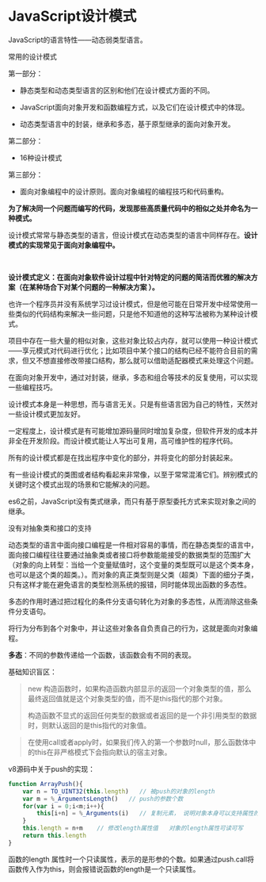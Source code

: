# JavaScript设计模式

JavaScript的语言特性——动态弱类型语言。

常用的设计模式

第一部分：

- 静态类型和动态类型语言的区别和他们在设计模式方面的不同。
- JavaScript面向对象开发和函数编程方式，以及它们在设计模式中的体现。

- 动态类型语言中的封装，继承和多态，基于原型继承的面向对象开发。     

第二部分：

- 16种设计模式

第三部分：

- 面向对象编程中的设计原则。面向对象编程的编程技巧和代码重构。



**为了解决同一个问题而编写的代码，发现那些高质量代码中的相似之处并命名为一种模式。**

设计模式常常与静态类型的语言，但设计模式在动态类型的语言中同样存在。**设计模式的实现常见于面向对象编程中。**

​                                                                                                                                                                                                        

**设计模式定义：在面向对象软件设计过程中针对特定的问题的简洁而优雅的解决方案（在某种场合下对某个问题的一种解决方案 ）。**



也许一个程序员并没有系统学习过设计模式，但是他可能在日常开发中经常使用一些类似的代码结构来解决一些问题，只是他不知道他的这种写法被称为某种设计模式。



项目中存在一些大量的相似对象，这些对象比较占内存，就可以使用一种设计模式——享元模式对代码进行优化；比如项目中某个接口的结构已经不能符合目前的需求，但又不想直接修改带接口结构，那么就可以借助适配器模式来处理这个问题。

在面向对象开发中，通过对封装，继承，多态和组合等技术的反复使用，可以实现一些编程技巧。

设计模式本身是一种思想，而与语言无关。只是有些语言因为自己的特性，天然对一些设计模式更加友好。



一定程度上，设计模式是有可能增加源码量同时增加复杂度，但软件开发的成本并非全在开发阶段。而设计模式能让人写出可复用，高可维护性的程序代码。   

所有的设计模式都是在找出程序中变化的部分，并将变化的部分封装起来。  

有一些设计模式的类图或者结构看起来非常像，以至于常常混淆它们。辨别模式的关键时这个模式出现的场景和它能解决的问题。



es6之前，JavaScript没有类式继承，而只有基于原型委托方式来实现对象之间的继承。

没有对抽象类和接口的支持



动态类型的语言中面向接口编程是一件相对容易的事情，而在静态类型的语言中，面向接口编程往往要通过抽象类或者接口将参数能能接受的数据类型的范围扩大（对象的向上转型：当给一个变量赋值时，这个变量的类型既可以是这个类本身，也可以是这个类的超类。）。而对象的真正类型则是父类（超类）下面的细分子类，只有这样才能在避免语言的类型检测系统的报错，同时能体现出函数的多态性。   

多态的作用时通过把过程化的条件分支语句转化为对象的多态性，从而消除这些条件分支语句。

将行为分布到各个对象中，并让这些对象各自负责自己的行为，这就是面向对象编程。



**多态**：不同的参数传递给一个函数，该函数会有不同的表现。

基础知识盲区：

> new 构造函数时，如果构造函数内部显示的返回一个对象类型的值，那么最终返回值就是这个对象类型的值，而不是this指代的那个对象。
>
> 构造函数不显式的返回任何类型的数据或者返回的是一个非引用类型的数据时，则默认返回的是this指代的对象值。



> 在使用call或者apply时，如果我们传入的第一个参数时null，那么函数体中的this在非严格模式下会指向默认的宿主对象。



v8源码中关于push的实现：

```js
function ArrayPush(){
    var n = TO_UINT32(this.length)   // 被push的对象的length
    var m = %_ArgumentsLength()   // push的参数个数
    for(var i = 0;i<m;i++){
        this[i+n] = %_Arguments(i)   // 复制元素， 说明对象本身可以支持属性的读取
    }
    this.length = n+m    // 修改length属性值   对象的length属性可读可写
    return this.length
}
```



函数的length 属性时一个只读属性，表示的是形参的个数。如果通过push.call将函数传入作为this，则会报错说函数的length是一个只读属性。

